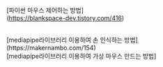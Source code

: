 [파이썬 마우스 제어하는 방법] <br>(https://blankspace-dev.tistory.com/416)

<br>
[mediapipe라이브러리 이용하여 손 인식하는 방법] <br>(https://makernambo.com/154)

<br>
[mediapipe라이브러리 이용하여 가상 마우스 만드는 방법] <br>
